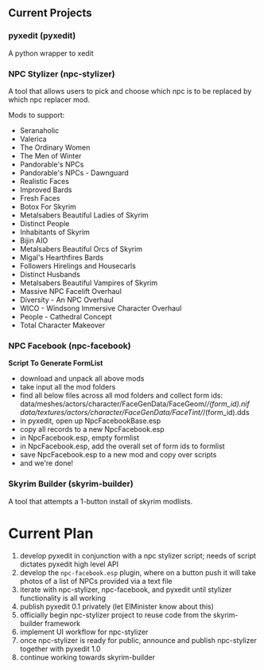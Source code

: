 ## Current Projects

### pyxedit (pyxedit)

A python wrapper to xedit

### NPC Stylizer (npc-stylizer)

A tool that allows users to pick and choose which npc is to be replaced by which
npc replacer mod.

Mods to support:
* Seranaholic
* Valerica
* The Ordinary Women
* The Men of Winter
* Pandorable's NPCs
* Pandorable's NPCs - Dawnguard
* Realistic Faces
* Improved Bards
* Fresh Faces
* Botox For Skyrim
* Metalsabers Beautiful Ladies of Skyrim
* Distinct People
* Inhabitants of Skyrim
* Bijin AIO
* Metalsabers Beautiful Orcs of Skyrim
* Migal's Hearthfires Bards
* Followers Hirelings and Housecarls
* Distinct Husbands
* Metalsabers Beautiful Vampires of Skyrim
* Massive NPC Facelift Overhaul
* Diversity - An NPC Overhaul
* WICO - Windsong Immersive Character Overhaul
* People - Cathedral Concept
* Total Character Makeover

### NPC Facebook (npc-facebook)

**Script To Generate FormList**

 - download and unpack all above mods
 - take input all the mod folders
 - find all below files across all mod folders and collect form ids:
    data/meshes/actors/character/FaceGenData/FaceGeom/*/(form_id).nif
    data/textures/actors/character/FaceGenData/FaceTint/*/(form_id).dds
 - in pyxedit, open up NpcFacebookBase.esp
 - copy all records to a new NpcFacebook.esp
 - in NpcFacebook.esp, empty formlist
 - in NpcFacebook.esp, add the overall set of form ids to formlist
 - save NpcFacebook.esp to a new mod and copy over scripts
 - and we're done!

### Skyrim Builder (skyrim-builder)

A tool that attempts a 1-button install of skyrim modlists.

# Current Plan

1. develop pyxedit in conjunction with a npc stylizer script; needs of script dictates pyxedit high level API
2. develop the `npc-facebook.esp` plugin, where on a button push it will take photos of a list of NPCs provided via a text file
3. iterate with npc-stylizer, npc-facebook, and pyxedit until stylizer functionality is all working
4. publish pyxedit 0.1 privately (let ElMinister know about this)
5. officially begin npc-stylizer project to reuse code from the skyrim-builder framework
6. implement UI workflow for npc-stylizer
7. once npc-stylizer is ready for public, announce and publish npc-stylizer together with pyxedit 1.0
8. continue working towards skyrim-builder